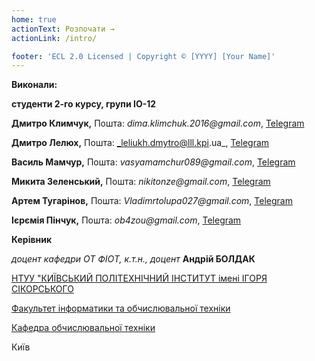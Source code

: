 ```yaml
---
home: true
actionText: Розпочати →
actionLink: /intro/

footer: 'ECL 2.0 Licensed | Copyright © [YYYY] [Your Name]'
---
```


**Виконали:**

**студенти 2-го курсу, групи ІО-12**

<span padding-right:5em></span> **Дмитро Климчук,** Пошта: _dima.klimchuk.2016@gmail.com_, <a href="https://t.me/Dmytro_Klymchuk" target="_blank">Telegram</a>

<span padding-right:5em></span> **Дмитро Лелюх,** Пошта: _leliukh.dmytro@lll.kpi.ua_, <a href="https://t.me/Aerowskiy" target="_blank">Telegram</a>

<span padding-right:5em></span> **Василь Мамчур,** Пошта: _vasyamamchur089@gmail.com_, <a href="https://t.me/vasya_mamchur" target="_blank">Telegram</a>

<span padding-right:5em></span> **Микита Зеленський,** Пошта: _nikitonze@gmail.com_, <a href="https://t.me/Pium_Peccator" target="_blank">Telegram</a>

<span padding-right:5em></span> **Артем Тугарінов,** Пошта: _Vladimrtolupa027@gmail.com_, <a href="https://t.me/Art1213" target="_blank">Telegram</a>

<span padding-right:5em></span> **Ієрємія Пінчук,** Пошта: _ob4zou@gmail.com_, <a href="https://t.me/Hoisasa" target="_blank">Telegram</a>

**Керівник**

_доцент кафедри ОТ ФІОТ, к.т.н., доцент_<span padding-right:5em></span> **Андрій БОЛДАК**

[НТУУ "КИЇВСЬКИЙ ПОЛІТЕХНІЧНИЙ ІНСТИТУТ імені ІГОРЯ СІКОРСЬКОГО](https://kpi.ua/)

[Факультет інформатики та обчислювальної техніки](https://fiot.kpi.ua/)

[Кафедра обчислювальної техніки](https://comsys.kpi.ua/)

Київ
